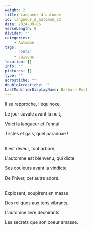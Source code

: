 ```yaml
---
weight: 2
title: Langueur d'automne
id: langueur_d_automne_22
date: 2024-09-06
verseLength: 8
divider: ""
categories:
    - Automne
tags:
    - "2024"
    - saisons
location: []
info: ""
pictures: []
type: ""
acrostiche: ""
doubleAcrostiche: ""
LastModifierDisplayName: Barbara Post
---
```

Il se rapproche, l'équinoxe,

Le jour cavale avant la nuit,

Voici la langueur et l'ennui

Tristes et gais, quel paradoxe !

 \
Il est rêveur, tout arboré,

L'automne est bienvenu, qui dicte

Ses couleurs avant la vindicte

De l'hiver, cet autre adoré.

 \
Explosent, soupirent en masse

Des reliques aux tons vibrants,

L'automne livre déchirants

Les secrets que son coeur amasse.
